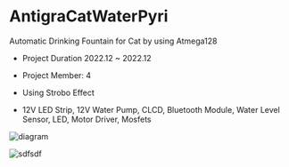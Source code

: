 # AntigraCatWaterPyri

Automatic Drinking Fountain for Cat by using Atmega128

- Project Duration 2022.12 ~ 2022.12
- Project Member: 4

- Using Strobo Effect

- 12V LED Strip, 12V Water Pump, CLCD, Bluetooth Module, Water Level Sensor, LED, Motor Driver, Mosfets

![diagram](https://user-images.githubusercontent.com/55338823/209818093-7fb2fa7e-311e-4c62-aafe-f2ed9580f61a.PNG)

![sdfsdf](https://github.com/Ho-mmd/Cat_WaterFountain/assets/55338823/71cafc3a-0f9a-434e-bcb4-1f43dd8c802c)
